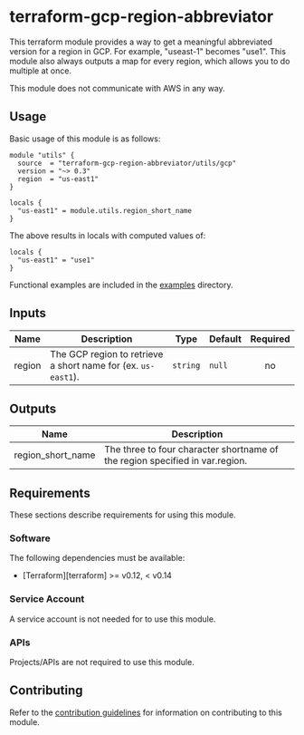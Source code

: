 # terraform-gcp-region-abbreviator
This terraform module provides a way to get a meaningful abbreviated version for a region in GCP.
For example, "useast-1" becomes "use1". This module also always outputs a map for every region, which allows you to do multiple at once.

This module does not communicate with AWS in any way.

## Usage

Basic usage of this module is as follows:

```hcl
module "utils" {
  source  = "terraform-gcp-region-abbreviator/utils/gcp"
  version = "~> 0.3"
  region  = "us-east1"
}

locals {
  "us-east1" = module.utils.region_short_name
}
```

The above results in locals with computed values of:

```
locals {
  "us-east1" = "use1"
}
```

Functional examples are included in the
[examples](./examples/) directory.

<!-- BEGINNING OF PRE-COMMIT-TERRAFORM DOCS HOOK -->
## Inputs

| Name | Description | Type | Default | Required |
|------|-------------|------|---------|:--------:|
| region | The GCP region to retrieve a short name for (ex. `us-east1`). | `string` | `null` | no |

## Outputs

| Name | Description |
|------|-------------|
| region\_short\_name | The three to four character shortname of the region specified in var.region. |

<!-- END OF PRE-COMMIT-TERRAFORM DOCS HOOK -->

## Requirements

These sections describe requirements for using this module.

### Software

The following dependencies must be available:

- [Terraform][terraform] >= v0.12, < v0.14

### Service Account

A service account is not needed for to use this module.

### APIs

Projects/APIs are not required to use this module.

## Contributing

Refer to the [contribution guidelines](./CONTRIBUTING.md) for
information on contributing to this module.
